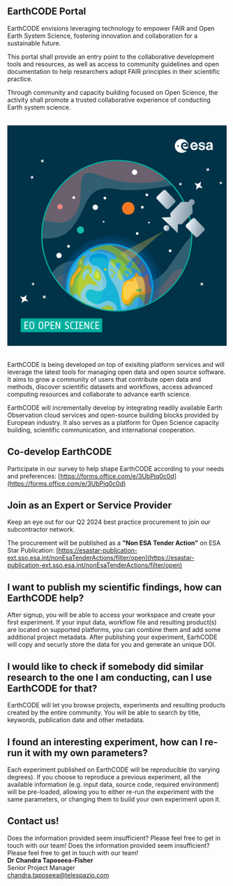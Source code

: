 ## EarthCODE Portal <!--{as="esa-main-section"}-->

EarthCODE envisions leveraging technology to empower FAIR and Open Earth System Science, 
fostering innovation and collaboration for a sustainable future.

This portal shall provide an entry point to the collaborative
development tools and resources, as well as access to community
guidelines and open documentation to help researchers adopt FAIR
principles in their scientific practice.

Through community and capacity building focused on Open Science, the
activity shall promote a trusted collaborative experience of
conducting Earth system science.

## <!--{as="div" style="display: flex; width: 100%; justify-content: center"}-->
![Landing page image](OpenScience.png) <!--{style="width: 100%; max-width: 50vw"}-->

## <!--{as="esa-main-section"}-->
EarthCODE is being developed on top of exisiting platform services and will 
leverage the latest tools for managing open data and open source software. 
It aims to grow a community of users that contribute open data and methods, 
discover scientific datasets and workflows, access advanced computing resources 
and collaborate to advance earth science. 

EarthCODE will incrementally develop by integrating readily available Earth Observation 
cloud services and open-source building blocks provided by European industry. 
It also serves as a platform for Open Science capacity building, scientific communication,
and international cooperation.

## Co-develop EarthCODE<!--{as="esa-main-section"}-->
Participate in our survey to help shape EarthCODE according to your needs and preferences: [https://forms.office.com/e/3UbPiq0c0d](https://forms.office.com/e/3UbPiq0c0d)

## Join as an Expert or Service Provider<!--{as="esa-main-section"}-->
Keep an eye out for our Q2 2024 best practice procurement to join our subcontractor network.

The procurement will be published as a **"Non ESA Tender Action"** on ESA Star Publication: [https://esastar-publication-ext.sso.esa.int/nonEsaTenderActions/filter/open](https://esastar-publication-ext.sso.esa.int/nonEsaTenderActions/filter/open)

## I want to publish my scientific findings, how can EarthCODE help? <!--{as="esa-main-section"}-->
After signup, you will be able to access your workspace and create
your first experiment. If your input data, workflow file and resulting
product(s) are located on supported platforms, you can combine them
and add some additional project metadata. After publishing your
experiment, EarhCODE will copy and securly store the data for you and
generate an unique DOI.

## I would like to check if somebody did similar research to the one I am conducting, can I use EarthCODE for that? <!--{as="esa-main-section"}-->
EarthCODE will let you browse projects, experiments and resulting
products created by the entire community. You will be able to search
by title, keywords, publication date and other
metadata.

## I found an interesting experiment, how can I re-run it with my own parameters? <!--{as="esa-main-section"}-->
Each experiment published on EarthCODE will be reproducible (to
varying degrees). If you choose to reproduce a previous experiment,
all the available information (e.g. input data, source code, required
environment) will be pre-loaded, allowing you to either re-run the
experiment with the same parameters, or changing them to build your
own experiment upon it.

## Contact us! 
Does the information provided seem insufficient? Please feel free to get in touch with our team! 
Does the information provided seem insufficient? Please feel free to get in touch with our team!  
**Dr Chandra Taposeea-Fisher**  
Senior Project Manager  
[chandra.taposeea@telespazio.com](mailto:chandra.taposeea@telespazio.com)
